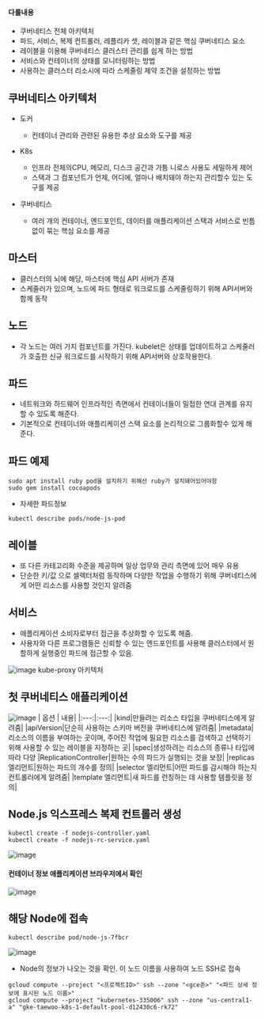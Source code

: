 #### 다룰내용
- 쿠버네티스 전체 아키텍처
- 파드, 서비스, 복제 컨트롤러, 레플리카 셋, 레이블과 같은 핵심 쿠버네티스 요소
- 레이블을 이용해 쿠버네티스 클러스터 관리를 쉽게 하는 방법
- 서비스와 컨테이너의 상태를 모니터링하는 방법
- 사용하는 클러스터 리소시에 따라 스케줄링 제약 조건을 설정하는 방법

## 쿠버네티스 아키텍처
- 도커 
  - 컨테이너 관리와 관련된 유용한 추상 요소와 도구를 제공

- K8s
  - 인프라 전체의CPU, 메모리, 디스크 공간과 가틍 니로스 사용도 세밀하게 제어
  - 스택과 그 컴포넌트가 언제, 어디에, 얼마나 배치돼야 하는지 관리할수 있는 도구를 제공

- 쿠버네티스
  - 여러 개의 컨테이너, 엔드포인트, 데이터를 애플리케이션 스택과 서비스로 빈틈없이 묶는 핵심 요소를 제공

## 마스터
- 클러스터의 뇌에 해당, 마스터에 핵심 API 서버가 존재
- 스케줄러가 있으며, 노드에 파드 형태로 워크로드를 스케줄링하기 위해 API서버와 함께 동작

## 노드
- 각 노드는 여러 가지 컴포넌트를 가진다. kubelet은 상태를 업데이트하고 스케줄러가 호출한 신규 워크로드를 시작하기 위해 API서버와 상호작용한다.

## 파드
- 네트워크와 하드웨어 인프라적인 측면에서 컨테이너들이 밀접한 연대 관계를 유지할 수 있도록 해준다.
- 기본적으로 컨테이너와 애플리케이션 스택 요소를 논리적으로 그룹화할수 있게 해준다.

## 파드 예제
```
sudo apt install ruby pod을 설치하기 위해선 ruby가 설치돼어있어야함
sudo gem install cocoapods
```

- 자세한 파드정보

```
kubectl describe pods/node-js-pod
```

## 레이블

- 또 다른 카테고리화 수준을 제공하며 일상 업무와 관리 측면에 있어 매우 유용
- 단순한 키/값 으로 셀렉터처럼 동작하며 다양한 작업을 수행하기 위해 쿠버네티스에게 어떤 리소스를 사용할 것인지 알려줌

## 서비스
- 애플리케이션 소비자로부터 접근을 추상화할 수 있도록 해줌.
- 사용자와 다른 프로그램들은 신뢰할 수 있는 엔드포인트를 사용해 클러스터에서 원할하게 실행중인 파드에 접근할 수 있음.

![image](https://user-images.githubusercontent.com/81672260/146150353-1dd36654-aed1-49a4-83c4-78d789ae7782.png)
kube-proxy 아키텍처

## 첫 쿠버네티스 애플리케이션

![image](https://user-images.githubusercontent.com/81672260/146284739-6cf2ffc6-7de5-4fb2-8a6f-5f37f4a240cc.png)
| 옵션  | 내용|
|:---:|:---:|
|kind|만들려는 리소스 타입을 쿠버네티스에게 알려줌|
|apiVersion|단순히 사용하는 스키마 버전을 쿠버네티스에 알려줌|
|metadata|리소스의 이름을 부여하는 곳이며, 주어진 작업에 필요한 리소스를 검색하고 선택하기 위해 사용할 수 있는 레이블을 지정하는 곳|
|spec|생성하려는 리소스의 종류나 타입에 따라 다양
|ReplicationController|원하는 수의 파드가 실행되는 것을 보장|
|replicas 엘리먼트|원하는 파드의 개수를 정의|
|selector 엘리먼트|어떤 파드를 감시해야 하는지 컨트롤러에게 알려줌|
|template 엘리먼트|새 파드를 런칭하는 데 사용할 템플릿을 정의|

## Node.js 익스프레스 복제 컨트롤러 생성
```
kubectl create -f nodejs-controller.yaml
kubectl create -f nodejs-rc-service.yaml
```

![image](https://user-images.githubusercontent.com/81672260/146286105-c32f9ba9-cabb-4d5d-9ce6-611ca3226ccf.png)



#### 컨테이너 정보 애플리케이션 브라우저에서 확인
![image](https://user-images.githubusercontent.com/81672260/146285991-282fb081-330a-4580-8dfb-889396f3351b.png)

## 해당 Node에 접속
```
kubectl describe pod/node-js-7fbcr
```
![image](https://user-images.githubusercontent.com/81672260/146287525-54eaefba-1176-4467-b820-817b38e796a7.png)
- Node의 정보가 나오는 것을 확인. 이 노드 이름을 사용하여 노드 SSH로 접속

```
gcloud compute --project "<프로젝트ID>" ssh --zone "<gce존>" "<파드 상세 정보에 표시된 노드 이름>"
gcloud compute --project "kubernetes-335006" ssh --zone "us-central1-a" "gke-taewoo-k8s-1-default-pool-d12430c6-rk72"
```

